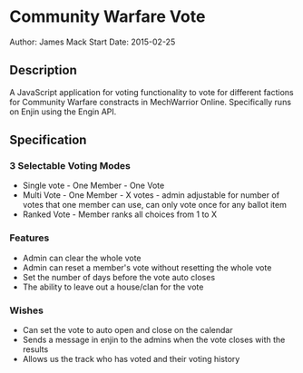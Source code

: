 # Community Warfare Vote
Author: James Mack
Start Date: 2015-02-25

## Description
A JavaScript application for voting functionality to vote for different 
factions for Community Warfare constracts in MechWarrior Online. Specifically
runs on Enjin using the Engin API.

## Specification

### 3 Selectable Voting Modes

- Single vote - One Member - One Vote
- Multi Vote - One Member - X votes - admin adjustable for number of votes that one member can use, can only vote once for any ballot item
- Ranked Vote - Member ranks all choices from 1 to X

### Features
- Admin can clear the whole vote
- Admin can reset a member's vote without resetting the whole vote
- Set the number of days before the vote auto closes
- The ability to leave out a house/clan for the vote

### Wishes
- Can set the vote to auto open and close on the calendar
- Sends a message in enjin to the admins when the vote closes with the results
- Allows us the track who has voted and their voting history

